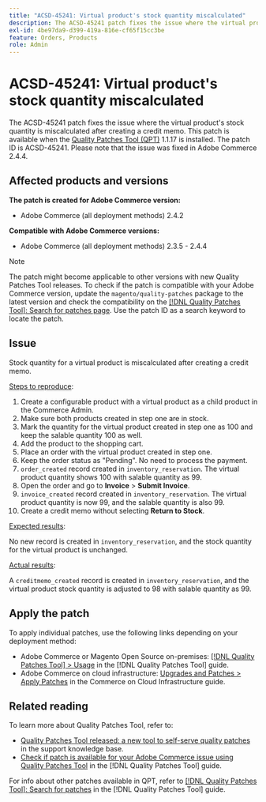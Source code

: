 ```yaml
---
title: "ACSD-45241: Virtual product's stock quantity miscalculated"
description: The ACSD-45241 patch fixes the issue where the virtual product's stock quantity is miscalculated after creating a credit memo. This patch is available when the [Quality Patches Tool (QPT)](https://experienceleague.adobe.com/en/docs/commerce-knowledge-base/kb/announcements/commerce-announcements/magento-quality-patches-released-new-tool-to-self-serve-quality-patches) 1.1.17 is installed. The patch ID is ACSD-45241. Please note that the issue was fixed in Adobe Commerce 2.4.4.
exl-id: 4be97da9-d399-419a-816e-cf65f15cc3be
feature: Orders, Products
role: Admin
---
```

# ACSD-45241: Virtual product's stock quantity miscalculated

The ACSD-45241 patch fixes the issue where the virtual product's stock quantity is miscalculated after creating a credit memo. This patch is available when the [Quality Patches Tool (QPT)](https://experienceleague.adobe.com/en/docs/commerce-knowledge-base/kb/announcements/commerce-announcements/magento-quality-patches-released-new-tool-to-self-serve-quality-patches) 1.1.17 is installed. The patch ID is ACSD-45241. Please note that the issue was fixed in Adobe Commerce 2.4.4.

## Affected products and versions

**The patch is created for Adobe Commerce version:**

* Adobe Commerce (all deployment methods) 2.4.2

**Compatible with Adobe Commerce versions:**

* Adobe Commerce (all deployment methods) 2.3.5 - 2.4.4

>[!NOTE]
>
>The patch might become applicable to other versions with new Quality Patches Tool releases. To check if the patch is compatible with your Adobe Commerce version, update the `magento/quality-patches` package to the latest version and check the compatibility on the [[!DNL Quality Patches Tool]: Search for patches page](https://experienceleague.adobe.com/en/docs/commerce-knowledge-base/kb/announcements/commerce-announcements/magento-quality-patches-released-new-tool-to-self-serve-quality-patches). Use the patch ID as a search keyword to locate the patch.

## Issue

Stock quantity for a virtual product is miscalculated after creating a credit memo.

<u>Steps to reproduce</u>:

1. Create a configurable product with a virtual product as a child product in the Commerce Admin.
1. Make sure both products created in step one are in stock.
1. Mark the quantity for the virtual product created in step one as 100 and keep the salable quantity 100 as well.
1. Add the product to the shopping cart.
1. Place an order with the virtual product created in step one.
1. Keep the order status as "Pending". No need to process the payment.
1. `order_created` record created in `inventory_reservation`. The virtual product quantity shows 100 with salable quantity as 99.
1. Open the order and go to **Invoice** > **Submit Invoice**.
1. `invoice_created` record created in `inventory_reservation`. The virtual product quantity is now 99, and the salable quantity is also 99.
1. Create a credit memo without selecting **Return to Stock**.

<u>Expected results</u>:

No new record is created in `inventory_reservation`, and the stock quantity for the virtual product is unchanged.

<u>Actual results</u>:

A `creditmemo_created` record is created in `inventory_reservation`, and the virtual product stock quantity is adjusted to 98 with salable quantity as 99.

## Apply the patch

To apply individual patches, use the following links depending on your deployment method:

* Adobe Commerce or Magento Open Source on-premises: [[!DNL Quality Patches Tool] > Usage](/help/tools/quality-patches-tool/usage.md) in the [!DNL Quality Patches Tool] guide.
* Adobe Commerce on cloud infrastructure: [Upgrades and Patches > Apply Patches](https://experienceleague.adobe.com/docs/commerce-cloud-service/user-guide/develop/upgrade/apply-patches.html) in the Commerce on Cloud Infrastructure guide.

## Related reading

To learn more about Quality Patches Tool, refer to:

* [Quality Patches Tool released: a new tool to self-serve quality patches](https://experienceleague.adobe.com/en/docs/commerce-knowledge-base/kb/announcements/commerce-announcements/magento-quality-patches-released-new-tool-to-self-serve-quality-patches) in the support knowledge base.
* [Check if patch is available for your Adobe Commerce issue using Quality Patches Tool](/help/tools/quality-patches-tool/patches-available-in-qpt/check-patch-for-magento-issue-with-magento-quality-patches.md) in the [!DNL Quality Patches Tool] guide.

For info about other patches available in QPT, refer to [[!DNL Quality Patches Tool]: Search for patches](https://experienceleague.adobe.com/tools/commerce-quality-patches/index.html) in the [!DNL Quality Patches Tool] guide.
